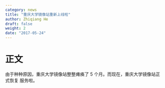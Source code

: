 ```yaml
---
category: news
title: "重庆大学镜像站重新上线啦"
author: Zhiqiang He
draft: false
weight: 2
date: "2017-05-24"
---
```

# 正文

由于种种原因，重庆大学镜像站整整瘫痪了 5 个月。而现在，重庆大学镜像站正式恢复
服务啦。

